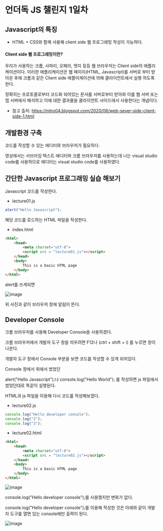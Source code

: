 # 언더독 JS 챌린지 1일차

## Javascript의 특징

- HTML + CSS와 함께 사용해 client side 웹 프로그래밍 작성이 가능하다.

#### Client side 웹 프로그래밍이란?

우리가 사용하는 크롬, 사파리, 오페라, 엣지 등등 웹 브라우저는 Client side의 애플리케이션이다. 이러한 애플리케이션은 웹 페이지(HTML, Javascript)를 서버로 부터 받아온 후에 크롬과 같은 Client side 애플이케이션에 의해 클라이언트에서 실행 하도록 한다.

정확히는 프로토콜로부터 코드화 되어있는 문서를 서버로부터 받아와 이를 웹 서버 또는 앱 서버에서 해석하고 이에 대한 결과물을 클라이언트 사이드에서 사용한다는 개념이다.

* 참고 출처: https://nitro04.blogspot.com/2020/06/web-sever-side-client-side-1.html


## 개발환경 구축

코드를 작성할 수 있는 에디터와 브라우저가 필요하다.

영상에서는 서브라임 텍스트 에디터와 크롬 브라우저를 사용하는데 나는 visual studio code를 사용하므로 에디터는 visual studio code를 사용하였다.

## 간단한 Javascript 프로그래밍 실습 해보기

Javascript 코드를 작성한다.
- lecture01.js

```javascript
alert("Hello Javascript");
```

해당 코드를 로드하는 HTML 파일을 작성한다.
- index.html

```html
<html>
    <head> 
        <meta charset="utf-8">
        <script src = "lecture01.js"></script>
    </head>
    <body>
        This is a basic HTML page
    </body>
</html>
```

alert를 쓰게되면

![image](https://github.com/Jaeboong/Study/assets/158824294/b3fb0262-ec82-44d9-9a21-171166468cf8)

위 사진과 같이 브라우저 창에 알림이 뜬다.

## Developer Console

크롬 브라우저를 사용해 Developer Console을 사용하겠다.

크롬 브라우저에서 개발자 도구 창을 띄우려면 F12나 (ctrl + shift + i) 를 누르면 창이 나온다.

개발자 도구 창에서 Console 부분을 보면 코드를 작성할 수 있게 되어있다.

Console 창에서 위에서 썼었던

alert("Hello Javascript");나 console.log("Hello World"); 를 작성하면 js 파일에서 썼었던대로 똑같이 실행된다.

HTML과 js 파일을 이용해 다시 코드를 작성해보겠다.

- lecture02.js

```javascript
console.log("Hello developer console");
console.log("2");
console.log("3");
```

- lecture02.html

```html
<html>
    <head> 
        <meta charset="utf-8">
        <script src = "lecture02.js"></script>
    </head>
    <body>
        This is a basic HTML page
    </body>
</html>
```

![image](https://github.com/Jaeboong/Study/assets/158824294/3edbb2b8-8ad1-4a39-a6b3-2105f60e5406)

console.log("Hello developer console");를 사용했지만 변화가 없다.

console.log("Hello developer console");를 이용해 작성한 것은 아래와 같이 개발자 도구를 열면 있는 console에만 출력이 된다.

![image](https://github.com/Jaeboong/Study/assets/158824294/ba6aebab-ce42-4683-b63b-4006d1fdf7d8)
